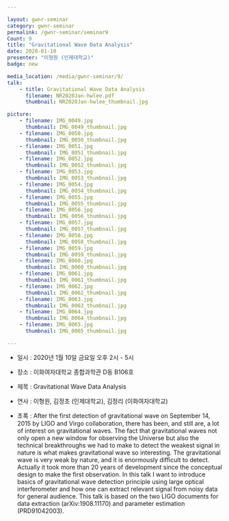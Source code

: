 ```yaml
---

layout: gwnr-seminar
category: gwnr-seminar
permalink: /gwnr-seminar/seminar9
Count: 9
title: "Gravitational Wave Data Analysis"
date: 2020-01-10
presenter: "이형원 (인제대학교)"
badge: new

media_location: /media/gwnr-seminar/9/
talk: 
    - title: Gravitational Wave Data Analysis 
      filename: NR2020Jan-hwlee.pdf
      thumbnail: NR2020Jan-hwlee_thumbnail.jpg

picture:
    - filename: IMG_0049.jpg
      thumbnail: IMG_0049_thumbnail.jpg
    - filename: IMG_0050.jpg
      thumbnail: IMG_0050_thumbnail.jpg
    - filename: IMG_0051.jpg
      thumbnail: IMG_0051_thumbnail.jpg
    - filename: IMG_0052.jpg
      thumbnail: IMG_0052_thumbnail.jpg
    - filename: IMG_0053.jpg
      thumbnail: IMG_0053_thumbnail.jpg
    - filename: IMG_0054.jpg
      thumbnail: IMG_0054_thumbnail.jpg
    - filename: IMG_0055.jpg
      thumbnail: IMG_0055_thumbnail.jpg
    - filename: IMG_0056.jpg
      thumbnail: IMG_0056_thumbnail.jpg
    - filename: IMG_0057.jpg
      thumbnail: IMG_0057_thumbnail.jpg
    - filename: IMG_0058.jpg
      thumbnail: IMG_0058_thumbnail.jpg
    - filename: IMG_0059.jpg
      thumbnail: IMG_0059_thumbnail.jpg
    - filename: IMG_0060.jpg
      thumbnail: IMG_0060_thumbnail.jpg
    - filename: IMG_0061.jpg
      thumbnail: IMG_0061_thumbnail.jpg
    - filename: IMG_0062.jpg
      thumbnail: IMG_0062_thumbnail.jpg
    - filename: IMG_0063.jpg
      thumbnail: IMG_0063_thumbnail.jpg
    - filename: IMG_0064.jpg
      thumbnail: IMG_0064_thumbnail.jpg
    - filename: IMG_0065.jpg
      thumbnail: IMG_0065_thumbnail.jpg

---
```


* 일시 : 2020년 1월 10일 금요일 오후 2시 - 5시

* 장소 : 이화여자대학교 종합과학관 D동 B106호

* 제목 : Gravitational Wave Data Analysis 

* 연사 : 이형원, 김정초 (인제대학교), 김정리 (이화여자대학교) 

* 초록 : After the first detection of gravitational wave on September 14, 2015 by LIGO and Virgo collaboration, there has been, and still are, a lot of interest on gravitational waves. The fact that gravitational waves not only open a new window for observing the Universe but also the technical breakthroughs we had to make to detect the weakest signal in nature is what makes gravitational wave so interesting. The gravitational wave is very weak by nature, and it is enormously difficult to detect. Actually it took more than 20 years of development since the conceptual design to make the first observation. In this talk I want to introduce basics of gravitational wave detection principle using large optical interferometer and how one can extract relevant signal from noisy data for general audience. This talk is based on the two LIGO documents for data extraction (arXiv:1908.11170) and parameter estimation (PRD91042003). 
